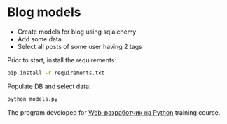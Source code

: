 # Blog models

- Create models for blog using sqlalchemy
- Add some data
- Select all posts of some user having 2 tags  

Prior to start, install the requirements:

```bash
pip install -r requirements.txt
```

Populate DB and select data:

```bash
python models.py
```

The program developed for [Web-разработчик на Python](https://otus.ru/lessons/webpython/) training course.
